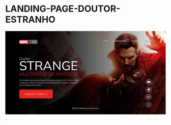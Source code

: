 # LANDING-PAGE-DOUTOR-ESTRANHO
<img src="https://github.com/MatheusdeSouzaSilva70/LANDING-PAGE-DOUTOR-ESTRANHO/blob/main/img/LANDING-PAGE-DOUTOR-ESTRANHO.png" alt="Home do website">.
